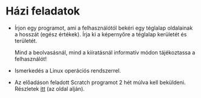 Házi feladatok
==============

* Írjon egy programot, ami a felhasználótól bekéri egy téglalap oldalainak
  a hosszát (egész értékek). Írja ki a képernyőre a téglalap kerületét és
  területét.

  Mind a beolvasásnál, mind a kiíratásnál informatív módon tájékoztassa a
  felhasználót!

* Ismerkedés a Linux operációs rendszerrel.

* Az előadáson feladott Scratch programot 2 hét múlva kell beküldeni.
  Részletek [itt](https://arato.inf.unideb.hu/szathmary.laszlo/pmwiki/index.php?n=Prog1.20200203a)
  (az oldal alján).

